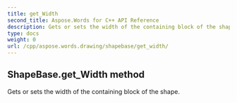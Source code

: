 ```yaml
---
title: get_Width
second_title: Aspose.Words for C++ API Reference
description: Gets or sets the width of the containing block of the shape. 
type: docs
weight: 0
url: /cpp/aspose.words.drawing/shapebase/get_width/
---
```

## ShapeBase.get_Width method


Gets or sets the width of the containing block of the shape.

